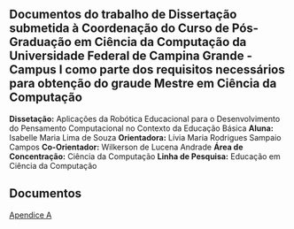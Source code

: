 ## Documentos do trabalho de Dissertação submetida à Coordenação do Curso de Pós-Graduação em Ciência da Computação da Universidade Federal de Campina Grande - Campus I como parte dos requisitos necessários para obtenção do graude Mestre em Ciência da Computação

**Dissetação:** Aplicações da Robótica Educacional para o Desenvolvimento do Pensamento Computacional no Contexto da Educação Básica
**Aluna:** Isabelle Maria Lima de Souza
**Orientadora:** Lívia Maria Rodrigues Sampaio Campos
**Co-Orientador:** Wilkerson de Lucena Andrade
**Área de Concentração:** Ciência da Computação
**Linha de Pesquisa:** Educação em Ciência da Computação


## Documentos

[Apendice A](ApenB.pdf)

